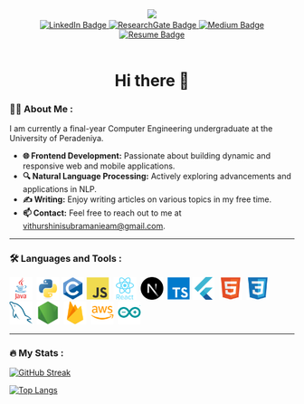 <div align="center">
  <div id="header">
    <img src="https://media.giphy.com/media/v1.Y2lkPTc5MGI3NjExOTVodndwaXB5aDdpNHhramx4ejM1MTE2eDJpdnVtZGppaDdmdTkzZyZlcD12MV9pbnRlcm5hbF9naWZfYnlfaWQmY3Q9Zw/Rs0JBoGpPxMAlnVc8y/giphy.gif" width="150"/>
  </div>
  <div id="badges">
    <a href="https://www.linkedin.com/in/vithurshini-subramanieam/">
      <img src="https://img.shields.io/badge/LinkedIn-blue?style=for-the-badge&logo=linkedin&logoColor=white" alt="LinkedIn Badge"/>
    </a>
    <a href="https://www.researchgate.net/profile/Vithurshini-Subramanieam">
      <img src="https://img.shields.io/badge/ResearchGate-green?style=for-the-badge&logo=researchgate&logoColor=white" alt="ResearchGate Badge"/>
    </a>
    <a href="https://medium.com/@vithurshiniS">
      <img src="https://img.shields.io/badge/Medium-black?style=for-the-badge&logo=medium&logoColor=white" alt="Medium Badge"/>
    </a>
    <a href="https://drive.google.com/file/d/1qaH-oTi_LmMJ4U32ex0R_KIzADxuB2Qq/view?usp=sharing">
    <img src="https://img.shields.io/badge/Resume-red?style=for-the-badge&logo=adobeacrobatreader&logoColor=white" alt="Resume Badge"/>
  </a>
  </div>
  <img src="https://komarev.com/ghpvc/?username=vithurshiniS&style=flat-square&color=blue" alt=""/>
  <h1>Hi there 👋</h1>
</div>

### :woman_technologist: About Me :

I am currently a final-year Computer Engineering undergraduate at the University of Peradeniya.

- **🌐 Frontend Development:** Passionate about building dynamic and responsive web and mobile applications.
- **🔍 Natural Language Processing:** Actively exploring advancements and applications in NLP.
- **✍️ Writing:** Enjoy writing articles on various topics in my free time.
- **📫 Contact:** Feel free to reach out to me at [vithurshinisubramanieam@gmail.com](mailto:vithurshinisubramanieam@gmail.com).
---

### :hammer_and_wrench: Languages and Tools :
<div>
  <img src="https://github.com/devicons/devicon/blob/master/icons/java/java-original-wordmark.svg" title="Java" alt="Java" width="40" height="40"/>&nbsp;
  <img src="https://github.com/devicons/devicon/blob/master/icons/python/python-original.svg" title="Python" **alt="Python" width="40" height="40"/>
  <img src="https://github.com/devicons/devicon/blob/master/icons/c/c-original.svg" title="C" **alt="C" width="40" height="40"/>
  <img src="https://github.com/devicons/devicon/blob/master/icons/javascript/javascript-original.svg" title="Javascript" alt="Javascript" width="40" height="40"/>&nbsp;
  <img src="https://github.com/devicons/devicon/blob/master/icons/react/react-original-wordmark.svg" title="React" alt="React" width="40" height="40"/>&nbsp;
  <img src="https://github.com/devicons/devicon/blob/master/icons/nextjs/nextjs-original.svg" title="Next" alt="Next" width="40" height="40"/>&nbsp;
  <img src="https://github.com/devicons/devicon/blob/master/icons/typescript/typescript-original.svg" title="Typescript" **alt="Typescript" width="40" height="40"/>
  <img src="https://github.com/devicons/devicon/blob/master/icons/flutter/flutter-original.svg" title="Flutter" alt="Flutter" width="40" height="40"/>&nbsp;
  <img src="https://github.com/devicons/devicon/blob/master/icons/html5/html5-original.svg" title="HTML5" alt="HTML" width="40" height="40"/>&nbsp;
  <img src="https://github.com/devicons/devicon/blob/master/icons/css3/css3-original.svg"  title="CSS3" alt="CSS" width="40" height="40"/>&nbsp;
  <img src="https://github.com/devicons/devicon/blob/master/icons/mysql/mysql-original.svg" title="MySQL"  alt="MySQL" width="40" height="40"/>&nbsp;
  <img src="https://github.com/devicons/devicon/blob/master/icons/nodejs/nodejs-original.svg" title="NodeJS" alt="NodeJS" width="40" height="40"/>&nbsp; 
  <img src="https://github.com/devicons/devicon/blob/master/icons/firebase/firebase-original.svg" title="Firebase" alt="Firebase" width="40" height="40"/>&nbsp; 
  <img src="https://github.com/devicons/devicon/blob/master/icons/amazonwebservices/amazonwebservices-plain-wordmark.svg" title="AWS" alt="AWS" width="40" height="40"/>&nbsp;
  <img src="https://github.com/devicons/devicon/blob/master/icons/arduino/arduino-original.svg" title="Arduino" **alt="Arduino" width="40" height="40"/>  
</div>

---

### :fire: My Stats :
[![GitHub Streak](http://github-readme-streak-stats.herokuapp.com?user=vithurshiniS&theme=dark&background=000000)](https://git.io/streak-stats)

[![Top Langs](https://github-readme-stats.vercel.app/api/top-langs/?username=vithurshiniS&layout=compact&theme=vision-friendly-dark)](https://github.com/anuraghazra/github-readme-stats)
